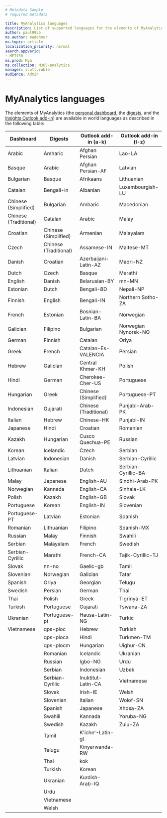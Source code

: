 ```yaml
---
# Metadata Sample
# required metadata

title: MyAnalytics languages
description: List of supported languages for the elements of MyAnalytics
author: paul9955
ms.author: madehmer
ms.topic: article
localization_priority: normal 
search.appverid:
- MET150
ms.prod: Mya
ms.collection: M365-analytics
manager: scott.ruble
audience: Admin
---
```


# MyAnalytics languages

The elements of MyAnalytics (the [personal dashboard](../use/dashboard-2.md), the [digests](../use/email-digest-2.md), and the [Insights Outlook add-in](../use/add-in.md)) are available in world languages as described in the following table: 


| Dashboard	| Digests | Outlook add-in (a-k)	| Outlook add-in (l-z) |  
|  	-------	  |  --------- | -------------------  | -------------------- |  
|  	Arabic	  |  	Amharic	 |  	Afghan Persian	  |  	Lao-LA	           |  
|  	Basque	  |  	Arabic   |  	Afghan Persian-AF	|  	Latvian	           |  
|  	Bulgarian	|  	Basque   |  	Afrikaans	        |  	Lithuanian	       |  
|  	Catalan	  |  	Bengali-in	  |  	Albanian	    |  	Luxembourgish-LU   |  
|  	Chinese (Simplified)	  |  	Bulgarian	  |  	Amharic	  |  	Macedonian	  |  
|  	Chinese (Traditional)	  |  	Catalan	  |  	Arabic	  |  	Malay	  |  
|  	Croatian	  |  	Chinese (Simplified)	  |  	Armenian	  |  	Malayalam	  |  
|  	Czech	  |  	Chinese (Traditional)	  |  	Assamese-IN	  |  	Maltese-MT	  |  
|  	Danish	  |  	Croatian	  |  	Azerbaijani-Latin-AZ	  |  	Maori-NZ	  |  
|  	Dutch	  |  	Czech	  |  	Basque	  |  	Marathi	  |  
|  	English	  |  	Danish	  |  	Belarusian-BY	  |  	mn-MN	  |  
|  	Estonian	  |  	Dutch	  |  	Bengali-BD	  |  	Nepali-NP	  |  
|  	Finnish	  |  	English	  |  	Bengali-IN	  |  	Northern Sotho-ZA	  |  
|  	French	  |  	Estonian	  |  	Bosnian-Latin-BA	  |  	Norwegian	  |  
|  	Galician	  |  	Filipino	  |  	Bulgarian	  |  	Norwegian Nynorsk-NO	  |  
|  	German	  |  	Finnish	  |  	Catalan	  |  	Oriya	  |  
|  	Greek	  |  	French	  |  	Catalan-Es-VALENCIA	  |  	Persian	  |  
|  	Hebrew	  |  	Galician	  |  	Central Khmer-KH	  |  	Polish	  |  
|  	Hindi	  |  	German	  |  	Cherokee-Cher-US	  |  	Portuguese	  |  
|  	Hungarian	  |  	Greek	  |  	Chinese (Simplified)	  |  	Portuguese-PT	  |  
|  	Indonesian	  |  	Gujarati	  |  	Chinese (Traditional)	  |  	Punjabi-Arab-PK	  |  
|  	Italian	  |  	Hebrew	  |  	Chinese-HK	  |  	Punjabi-IN	  |  
|  	Japanese	  |  	Hindi	  |  	Croatian	  |  	Romanian	  |  
|  	Kazakh	  |  	Hungarian	  |  	Cusco Quechua-PE	  |  	Russian	  |  
|  	Korean	  |  	Icelandic	  |  	Czech	  |  	Serbian	  |  
|  	Latvian	  |  	Indonesian	  |  	Danish	  |  	Serbian-Cyrillic	  |  
|  	Lithuanian	  |  	Italian	  |  	Dutch	  |  	Serbian-Cyrillic-BA	  |  
|  	Malay	  |  	Japanese	  |  	English-AU	  |  	Sindhi-Arab-PK	  |  
|  	Norwegian	  |  	Kannada	  |  	English-CA	  |  	Sinhala-LK	  |  
|  	Polish	  |  	Kazakh	  |  	English-GB	  |  	Slovak	  |  
|  	Portuguese	  |  	Korean	  |  	English-IN	  |  	Slovenian	  |  
|  	Portuguese-PT	  |  	Latvian	  |  	Estonian	  |  	Spanish	  |  
|  	Romanian	  |  	Lithuanian	  |  	Filipino	  |  	Spanish-MX	  |  
|  	Russian	    |  	Malay	      |  	Finnish	  |  	Swahili	  |  
|  	Serbian	    |  	Malayalam	  |  	French	  |  	Swedish	  |  
|  	Serbian-Cyrillic | Marathi	|  French-CA	| Tajik-Cyrillic-TJ	  |  
|  	Slovak	    |  	nn-no	      |  	Gaelic-gb	  |  	Tamil	  |  
|  	Slovenian	  |  	Norwegian	  |  	Galician	  |  	Tatar	  |  
|  	Spanish	    |  	Oriya	      |  	Georgian	  |  	Telugu	  |  
|  	Swedish	    |  	Persian	    |  	German	    |  	Thai	  |  
|  	Thai	      |  	Polish	    |  	Greek	      |  	Tigrinya-ET	  |  
|  	Turkish	    |  	Portuguese  |  	Gujarati	  | 	Tswana-ZA |  
|  	Ukranian    | Portuguese-pt | Hausa-Latin-NG | 	Turkic	  |  
|  	Vietnamese  |  	qps-ploc	  |  	Hebrew	  |  	Turkish	  |  
|         		  |  	qps-ploca	  |  	Hindi	    |  	Turkmen-TM	  |  
|         		  |  	qps-plocm	  |  	Hungarian	  |  	Uighur-CN	  |  
|         		  |  	Romanian	  |  	Icelandic	  |  	Ukranian	  |  
|   		        |  	Russian	    |  	Igbo-NG	    |  	Urdu	      |   
|         		  |  	Serbian	    |  	Indonesian	|  	Uzbek	      |  
|   		        | Serbian-Cyrillic | Inuktitut-Latin-CA | Vietnamese |  
|         		  |  	Slovak	    |  	Irish-IE	  |  	Welsh	      |  
|         		  |  	Slovenian	  |  	Italian	    |  	Wolof-SN	  |  
|         		  |  	Spanish	    |  	Japanese	  |  	Xhosa-ZA	  |  
|         		  |  	Swahili	    |  	Kannada  	  |  	Yoruba-NG	  |  
|         		  |  	Swedish	    |  	Kazakh      |  	Zulu-ZA	    |  
|         		  | Tamil	   | K'iche'-Latin-gt	  |  	        	  |  
|         		  | Telugu   | Kinyarwanda-RW	    |         		  |  
|         		  |  	Thai	      |  	kok	        |  	        	  |  
|         		  |  	Turkish	    |  	Korean	    |         		  |  
|         		  | Ukranian | Kurdish-Arab-IQ	  |  	        	  |  
|         		  |  	Urdu        |         		  |         		  |  
|         		  |  	Vietnamese  |         		  |         		  |  
|         		  |  	Welsh	      |         		  |         		  |  

